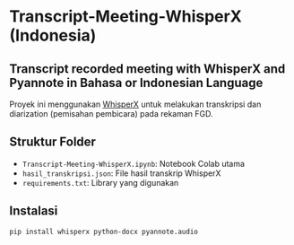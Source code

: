 # Transcript-Meeting-WhisperX (Indonesia)
## Transcript recorded meeting with WhisperX and Pyannote in Bahasa or Indonesian Language

Proyek ini menggunakan [WhisperX](https://github.com/m-bain/whisperx) untuk melakukan transkripsi dan diarization (pemisahan pembicara) pada rekaman FGD.

## Struktur Folder

- `Transcript-Meeting-WhisperX.ipynb`: Notebook Colab utama
- `hasil_transkripsi.json`: File hasil transkrip WhisperX
- `requirements.txt`: Library yang digunakan

## Instalasi

```bash
pip install whisperx python-docx pyannote.audio
